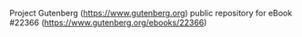Project Gutenberg (https://www.gutenberg.org) public repository for eBook #22366 (https://www.gutenberg.org/ebooks/22366)

